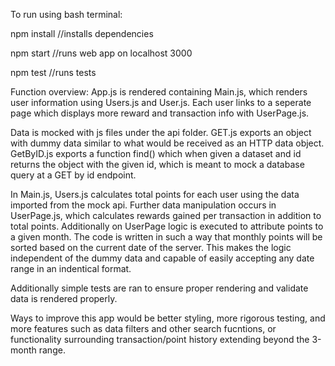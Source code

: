 To run using bash terminal: 

npm install //installs dependencies

npm start //runs web app on localhost 3000

npm test //runs tests

Function overview:
App.js is rendered containing Main.js, which renders user information using Users.js and User.js. Each user links to a seperate page which displays more reward and transaction info with UserPage.js. 

Data is mocked with js files under the api folder. GET.js exports an object with dummy data similar to what would be received as an HTTP data object. GetByID.js exports a function find() which when given a dataset and id returns the object with the given id, which is meant to mock a database query at a GET by id endpoint. 

In Main.js, Users.js calculates total points for each user using the data imported from the mock api. Further data manipulation occurs in UserPage.js, which calculates rewards gained per transaction in addition to total points. Additionally on UserPage logic is executed to attribute points to a given month. The code is written in such a way that monthly points will be sorted based on the current date of the server. This makes the logic independent of the dummy data and capable of easily accepting any date range in an indentical format. 

Additionally simple tests are ran to ensure proper rendering and validate data is rendered properly.


Ways to improve this app would be better styling, more rigorous testing, and more features such as data filters and other search fucntions, or functionality surrounding transaction/point history extending beyond the 3-month range.